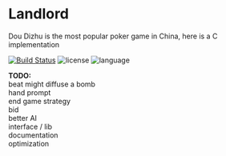 Landlord
========

Dou Dizhu is the most popular poker game in China, here is a C implementation  

[![Build Status](https://travis-ci.org/master-g/Landlord.svg?branch=bleeding)](https://travis-ci.org/master-g/Landlord) ![license](https://img.shields.io/badge/license-MIT-blue.svg) ![language](https://img.shields.io/badge/language-c-blue.svg)


**TODO:**  
beat might diffuse a bomb  
hand prompt  
end game strategy  
bid  
better AI  
interface / lib  
documentation  
optimization  
